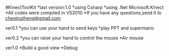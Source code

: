 #KinectToolKit
*last version:1.0
*using Csharp
*using .Net Microsoft.Kinect
*All codes were compiled in VS2010
*If you have any questions,send it to chestnutheng@gmail.com

ver0.1
*you can use your hand to send keys
*play PPT and supermario


ver0.2
*you can raise your hand to control the mouse
*Air mouse


ver1.0
*Build a good view
*Debug
